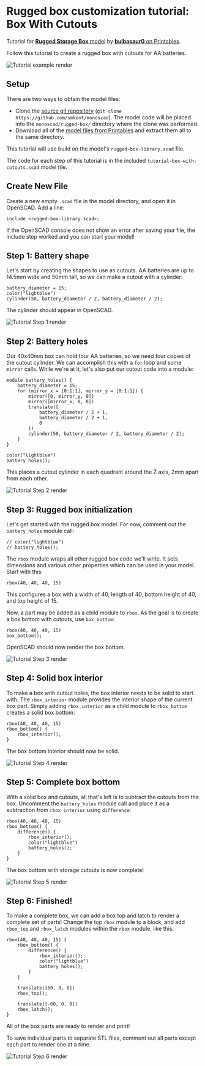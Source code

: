 # Rugged box customization tutorial: Box With Cutouts

Tutorial for
[**Rugged Storage Box** model][printables-model] by
[**bulbasaur0** on Printables](https://www.printables.com/@bulbasaur0_1139994).

Follow this tutorial to create a rugged box with cutouts for AA batteries.

![Tutorial example render](../images/readme/tutorial-box-with-cutouts-step-5.png)

## Setup

There are two ways to obtain the model files:

* Clone the [source git repository][github-source] (`git clone
  https://github.com/smkent/monoscad`). The model code will be placed into the
  `monoscad/rugged-box/` directory where the clone was performed.
* Download all of the [model files from Printables][printables-model] and
  extract them all to the same directory.

This tutorial will use build on the model's `rugged-box-library.scad` file.

The code for each step of this tutorial is in the included
`tutorial-box-with-cutouts.scad` model file.

## Create New File

Create a new empty `.scad` file in the model directory, and open it in OpenSCAD.
Add a line:

```openscad
include <rugged-box-library.scad>;
```

If the OpenSCAD console does not show an error after saving your file, the
include step worked and you can start your model!

## Step 1: Battery shape

Let's start by creating the shapes to use as cutouts. AA batteries are up to
14.5mm wide and 50mm tall, so we can make a cutout with a cylinder:

```openscad
battery_diameter = 15;
color("lightblue")
cylinder(50, battery_diameter / 2, battery_diameter / 2);
```

The cylinder should appear in OpenSCAD.

![Tutorial Step 1 render](../images/readme/tutorial-box-with-cutouts-step-1.png)

## Step 2: Battery holes

Our 40x40mm box can hold four AA batteries, so we need four copies of the cutout
cylinder. We can accomplish this with a `for` loop and some `mirror` calls.
While we're at it, let's also put our cutout code into a module:

```openscad
module battery_holes() {
    battery_diameter = 15;
    for (mirror_x = [0:1:1], mirror_y = [0:1:1]) {
        mirror([0, mirror_y, 0])
        mirror([mirror_x, 0, 0])
        translate([
            battery_diameter / 2 + 1,
            battery_diameter / 2 + 1,
            0
        ])
        cylinder(50, battery_diameter / 2, battery_diameter / 2);
    }
}

color("lightblue")
battery_holes();
```

This places a cutout cylinder in each quadrant around the Z axis, 2mm apart from
each other.

![Tutorial Step 2 render](../images/readme/tutorial-box-with-cutouts-step-2.png)

## Step 3: Rugged box initialization

Let's get started with the rugged box model. For now, comment out the
`battery_holes` module call:

```openscad
// color("lightblue")
// battery_holes();
```

The `rbox` module wraps all other rugged box code we'll write. It sets
dimensions and various other properties which can be used in your model. Start
with this:

```openscad
rbox(40, 40, 40, 15)
```

This configures a box with a width of 40, length of 40, bottom height of 40, and
top height of 15.

Now, a part may be added as a child module to `rbox`. As the goal is to create a
box bottom with cutouts, use `box_bottom`:

```openscad
rbox(40, 40, 40, 15)
box_bottom();
```

OpenSCAD should now render the box bottom.

![Tutorial Step 3 render](../images/readme/tutorial-box-with-cutouts-step-3.png)

## Step 4: Solid box interior

To make a box with cutout holes, the box interior needs to be solid to start
with. The `rbox_interior` module provides the interior shape of the current box
part. Simply adding `rbox_interior` as a child module to `rbox_bottom` creates a
solid box bottom:

```openscad
rbox(40, 40, 40, 15)
rbox_bottom() {
    rbox_interior();
}
```

The box bottom interior should now be solid.

![Tutorial Step 4 render](../images/readme/tutorial-box-with-cutouts-step-4.png)

## Step 5: Complete box bottom

With a solid box and cutouts, all that's left is to subtract the cutouts from
the box. Uncomment the `battery_holes` module call and place it as a subtraction
from `rbox_interior` using `difference`:

```openscad
rbox(40, 40, 40, 15)
rbox_bottom() {
    difference() {
        rbox_interior();
        color("lightblue")
        battery_holes();
    }
}
```

The box bottom with storage cutouts is now complete!

![Tutorial Step 5 render](../images/readme/tutorial-box-with-cutouts-step-5.png)

## Step 6: Finished!

To make a complete box, we can add a box top and latch to render a complete set
of parts! Change the top `rbox` module to a block, and add `rbox_top` and
`rbox_latch` modules within the `rbox` module, like this:

```openscad
rbox(40, 40, 40, 15) {
    rbox_bottom() {
        difference() {
            rbox_interior();
            color("lightblue")
            battery_holes();
        }
    }

    translate([60, 0, 0])
    rbox_top();

    translate([-60, 0, 0])
    rbox_latch();
}
```

All of the box parts are ready to render and print!

To save individual parts to separate STL files, comment out all parts except
each part to render one at a time.

![Tutorial Step 6 render](../images/readme/tutorial-box-with-cutouts-step-6.png)


[github-source]: https://github.com/smkent/monoscad/tree/main/rugged-box
[printables-model]: https://www.printables.com/model/637028
